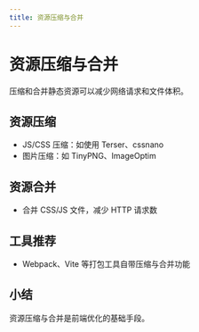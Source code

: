 ```yaml
---
title: 资源压缩与合并
---
```


# 资源压缩与合并

压缩和合并静态资源可以减少网络请求和文件体积。

## 资源压缩
- JS/CSS 压缩：如使用 Terser、cssnano
- 图片压缩：如 TinyPNG、ImageOptim

## 资源合并
- 合并 CSS/JS 文件，减少 HTTP 请求数

## 工具推荐
- Webpack、Vite 等打包工具自带压缩与合并功能

## 小结
资源压缩与合并是前端优化的基础手段。 